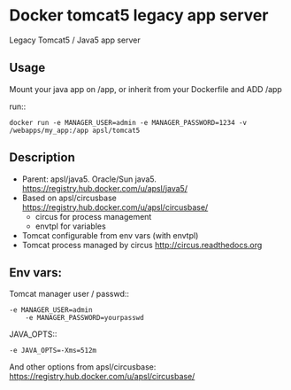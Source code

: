 Docker tomcat5 legacy app server
================================

Legacy Tomcat5 / Java5 app server

Usage
-----

Mount your java app on /app, or inherit from your Dockerfile and ADD /app

run::

	docker run -e MANAGER_USER=admin -e MANAGER_PASSWORD=1234 -v /webapps/my_app:/app apsl/tomcat5


Description
-----------

* Parent: apsl/java5. Oracle/Sun java5. https://registry.hub.docker.com/u/apsl/java5/
* Based on apsl/circusbase https://registry.hub.docker.com/u/apsl/circusbase/
  * circus for process management
  * envtpl for variables
* Tomcat configurable from env vars (with envtpl)
* Tomcat process managed by circus http://circus.readthedocs.org 
 
Env vars: 
---------

Tomcat manager user / passwd::

	-e MANAGER_USER=admin
        -e MANAGER_PASSWORD=yourpasswd

JAVA_OPTS::

	-e JAVA_OPTS=-Xms=512m


And other options from apsl/circusbase: https://registry.hub.docker.com/u/apsl/circusbase/
